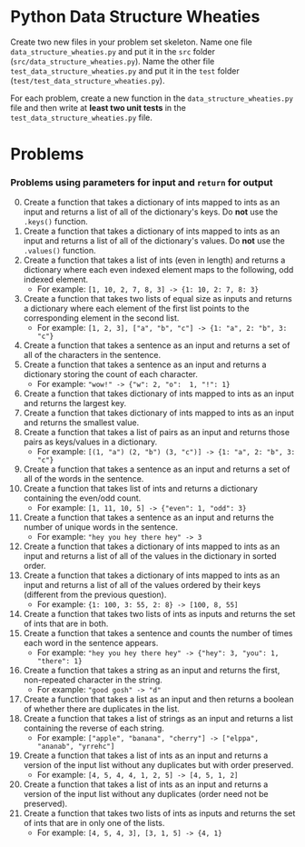 # Python Data Structure Wheaties

Create two new files in your problem set skeleton. Name one file
`data_structure_wheaties.py` and put it in the `src` folder
(`src/data_structure_wheaties.py`). Name the other file
`test_data_structure_wheaties.py` and put it in the `test` folder
(`test/test_data_structure_wheaties.py`).

For each problem, create a new function in the `data_structure_wheaties.py` file
and then write at **least two unit tests** in the
`test_data_structure_wheaties.py` file.

# Problems

### Problems using **parameters** for input and `return` for output

0. Create a function that takes a dictionary of ints mapped to ints as an
   input and returns a list of all of the dictionary's keys. Do **not** use
   the `.keys()` function.
1. Create a function that takes a dictionary of ints mapped to ints as an
   input and returns a list of all of the dictionary's values. Do **not** use
   the `.values()` function.
2. Create a function that takes a list of ints (even in length) and returns a
   dictionary where each even indexed element maps to the following, odd
   indexed element.
   - For example: `[1, 10, 2, 7, 8, 3] -> {1: 10, 2: 7, 8: 3}`
3. Create a function that takes two lists of equal size as inputs and returns a
   dictionary where each element of the first list points to the corresponding
   element in the second list.
   - For example: `[1, 2, 3], ["a", "b", "c"] -> {1: "a", 2: "b", 3: "c"}`
4. Create a function that takes a sentence as an input and returns a set of all
   of the characters in the sentence.
5. Create a function that takes a sentence as an input and returns a dictionary
    storing the count of each character.
    - For example: `"wow!" -> {"w": 2, "o":  1, "!": 1}`
6. Create a function that takes dictionary of ints mapped to ints as an input and
   returns the largest key.
7. Create a function that takes dictionary of ints mapped to ints as an input and
   returns the smallest value.
8. Create a function that takes a list of pairs as an input and returns those
   pairs as keys/values in a dictionary.
    - For example: `[(1, "a") (2, "b") (3, "c")] -> {1: "a", 2: "b", 3: "c"}`
9. Create a function that takes a sentence as an input and returns a set of all
   of the words in the sentence.
10. Create a function that takes list of ints and returns a dictionary containing
    the even/odd count.
    - For example: `[1, 11, 10, 5] -> {"even": 1, "odd": 3}`
11. Create a function that takes a sentence as an input and returns the number
    of unique words in the sentence.
    - For example: `"hey you hey there hey" -> 3`
12. Create a function that takes a dictionary of ints mapped to ints as an input
    and returns a list of all of the values in the dictionary in sorted order.
13. Create a function that takes a dictionary of ints mapped to ints as an input
    and returns a list of all of the values ordered by their keys (different
    from the previous question).
    - For example: `{1: 100, 3: 55, 2: 8} -> [100, 8, 55]`
14. Create a function that takes two lists of ints as inputs and returns the
    set of ints that are in both.
15. Create a function that takes a sentence and counts the number of times each
    word in the sentence appears.
    - For example: `"hey you hey there hey" -> {"hey": 3, "you": 1, "there": 1}`
16. Create a function that takes a string as an input and returns the first,
    non-repeated character in the string.
    - For example: `"good gosh" -> "d"`
17. Create a function that takes a list as an input and then returns a boolean
    of whether there are duplicates in the list.
18. Create a function that takes a list of strings as an input and returns a
    list containing the reverse of each string.
    - For example: `["apple", "banana", "cherry"] -> ["elppa", "ananab", "yrrehc"]`
19. Create a function that takes a list of ints as an input and returns a version
    of the input list without any duplicates but with order preserved.
    - For example: `[4, 5, 4, 4, 1, 2, 5] -> [4, 5, 1, 2]`
20. Create a function that takes a list of ints as an input and returns a version
    of the input list without any duplicates (order need not be preserved).
21. Create a function that takes two lists of ints as inputs and returns the set
    of ints that are in only one of the lists.
    - For example: `[4, 5, 4, 3], [3, 1, 5] -> {4, 1}`
